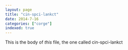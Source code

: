 ```yaml
---
layout: page
title: "cin-spci-lankct"
date: 2014-7-16
categories: ["corge"]
indexed: true
---
```

This is the body of _this_ file, the one called cin-spci-lankct
